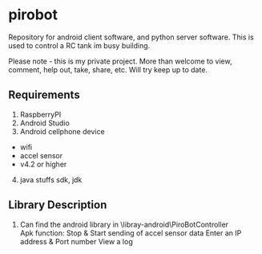 # pirobot
Repository for android client software, and python server software. This is used to control a RC tank im busy building.

Please note - this is my private project. More than welcome to view, comment, help out, take, share, etc. Will try keep up to date. 

Requirements
------------------------------------------------------------------------------------
1. RaspberryPI 
2. Android Studio 
3. Android cellphone device
  - wifi 
  - accel sensor 
  - v4.2 or higher 
4. java stuffs sdk, jdk

Library Description 
------------------------------------------------------------------------------------
1. Can find the android library in \libray-android\PiroBotController\
   Apk function: 
   Stop & Start sending of accel sensor data 
   Enter an IP address & Port number 
   View a log 



